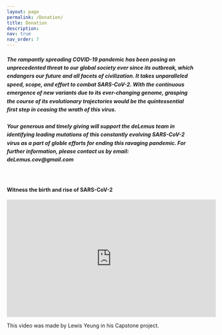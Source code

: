 ```yaml
---
layout: page
permalink: /Donation/
title: Donation
description: 
nav: true
nav_order: 7
---
```


<html>
<head>
<style> 
h5 {
  line-height: 1.6;
}
</style>
</head>
<body>

<h5>The rampantly spreading COVID-19 pandemic has been posing an unprecedented threat to our global society ever since its outbreak, which endangers our future and all facets of civilization. It takes unparalleled speed, scope, and effort to combat SARS-CoV-2. With the continuous emergence of new variants due to its ever-changing genome, grasping the course of its evolutionary trajectories would be the quintessential first step in ceasing the wrath of this virus.
<br>
<br>
Your generous and timely giving will support the deLemus team in identifying leading mutations of this constantly evolving SARS-CoV-2 virus as a part of globle efforts for ending this ravaging pandemic. For further information, please contact us by email: <strong>deLemus.cov@gmail.com</strong></h5>

</body>
</html>
<br>

<h4 style="text-align: left;"><strong>Witness the birth and rise of SARS-CoV-2</strong></h4>
<iframe width="560" height="315" src="https://www.youtube.com/embed/vNA3aW2nWH8?si=r8bGPWDC7sxQ1LO2" title="YouTube video player" frameborder="0" allow="accelerometer; autoplay; clipboard-write; encrypted-media; gyroscope; picture-in-picture; web-share" allowfullscreen></iframe>

This video was made by Lewis Yeung in his Capstone project.